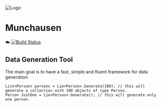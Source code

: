 ![Logo](https://images-cdn.fantasyflightgames.com/filer_public/1e/93/1e9389fe-d6af-47bb-9e7e-74924a333345/solid_barononaflyingcarpet.png)
# Munchausen

:cloud: [![Build Status](https://travis-ci.org/ernestohs/Munchausen.svg)](https://travis-ci.org/ernestohs/Munchausen)

## Data Generation Tool

The main goal is to have a fast, simple and fluent framework for data generation.

    List<Person> persons = Lie<Person>.Generate(100); // this will generate a collection with 100 objects of type Person.
    Person JustOne = Lie<Person>.Generate(); // this will generate only one person.

